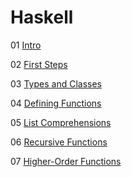 # Haskell

01 [Intro](./01/readme.md)

02 [First Steps](./02/readme.md)

03 [Types and Classes](./03/readme.md)

04 [Defining Functions](./04/readme.md)

05 [List Comprehensions](./05/readme.md)

06 [Recursive Functions](./06/readme.md)

07 [Higher-Order Functions](./07/readme.md)
